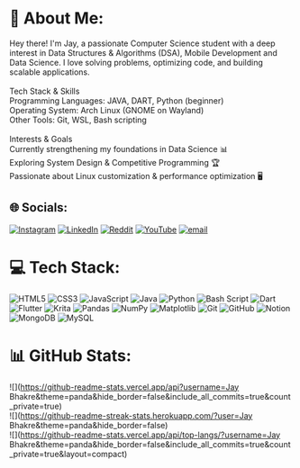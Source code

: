 # 💫 About Me:
Hey there! I'm Jay, a passionate Computer Science student with a deep interest in Data Structures & Algorithms (DSA), Mobile Development and Data Science. I love solving problems, optimizing code, and building scalable applications.<br><br>Tech Stack & Skills<br>Programming Languages: JAVA, DART, Python (beginner)<br>Operating System: Arch Linux (GNOME on Wayland)<br>Other Tools: Git, WSL, Bash scripting<br><br>Interests & Goals<br>Currently strengthening my foundations in Data Science 📊<br>Exploring System Design & Competitive Programming 🏆<br>Passionate about Linux customization & performance optimization 🖥️


## 🌐 Socials:
[![Instagram](https://img.shields.io/badge/Instagram-%23E4405F.svg?logo=Instagram&logoColor=white)](https://instagram.com/jaybhakre_ig) [![LinkedIn](https://img.shields.io/badge/LinkedIn-%230077B5.svg?logo=linkedin&logoColor=white)](https://linkedin.com/in/jay-bhakre) [![Reddit](https://img.shields.io/badge/Reddit-%23FF4500.svg?logo=Reddit&logoColor=white)](https://reddit.com/user/u/witcher_gamer ) [![YouTube](https://img.shields.io/badge/YouTube-%23FF0000.svg?logo=YouTube&logoColor=white)](https://youtube.com/@https://www.youtube.com/@jaybhakrevlogs) [![email](https://img.shields.io/badge/Email-D14836?logo=gmail&logoColor=white)](mailto:jaybhakre@gmail.com) 

# 💻 Tech Stack:
![HTML5](https://img.shields.io/badge/html5-%23E34F26.svg?style=for-the-badge&logo=html5&logoColor=white) ![CSS3](https://img.shields.io/badge/css3-%231572B6.svg?style=for-the-badge&logo=css3&logoColor=white) ![JavaScript](https://img.shields.io/badge/javascript-%23323330.svg?style=for-the-badge&logo=javascript&logoColor=%23F7DF1E) ![Java](https://img.shields.io/badge/java-%23ED8B00.svg?style=for-the-badge&logo=openjdk&logoColor=white) ![Python](https://img.shields.io/badge/python-3670A0?style=for-the-badge&logo=python&logoColor=ffdd54) ![Bash Script](https://img.shields.io/badge/bash_script-%23121011.svg?style=for-the-badge&logo=gnu-bash&logoColor=white) ![Dart](https://img.shields.io/badge/dart-%230175C2.svg?style=for-the-badge&logo=dart&logoColor=white) ![Flutter](https://img.shields.io/badge/Flutter-%2302569B.svg?style=for-the-badge&logo=Flutter&logoColor=white) ![Krita](https://img.shields.io/badge/Krita-203759?style=for-the-badge&logo=krita&logoColor=EEF37B) ![Pandas](https://img.shields.io/badge/pandas-%23150458.svg?style=for-the-badge&logo=pandas&logoColor=white) ![NumPy](https://img.shields.io/badge/numpy-%23013243.svg?style=for-the-badge&logo=numpy&logoColor=white) ![Matplotlib](https://img.shields.io/badge/Matplotlib-%23ffffff.svg?style=for-the-badge&logo=Matplotlib&logoColor=black) ![Git](https://img.shields.io/badge/git-%23F05033.svg?style=for-the-badge&logo=git&logoColor=white) ![GitHub](https://img.shields.io/badge/github-%23121011.svg?style=for-the-badge&logo=github&logoColor=white) ![Notion](https://img.shields.io/badge/Notion-%23000000.svg?style=for-the-badge&logo=notion&logoColor=white) ![MongoDB](https://img.shields.io/badge/MongoDB-%234ea94b.svg?style=for-the-badge&logo=mongodb&logoColor=white) ![MySQL](https://img.shields.io/badge/mysql-4479A1.svg?style=for-the-badge&logo=mysql&logoColor=white)
# 📊 GitHub Stats:
![](https://github-readme-stats.vercel.app/api?username=Jay Bhakre&theme=panda&hide_border=false&include_all_commits=true&count_private=true)<br/>
![](https://github-readme-streak-stats.herokuapp.com/?user=Jay Bhakre&theme=panda&hide_border=false)<br/>
![](https://github-readme-stats.vercel.app/api/top-langs/?username=Jay Bhakre&theme=panda&hide_border=false&include_all_commits=true&count_private=true&layout=compact)
